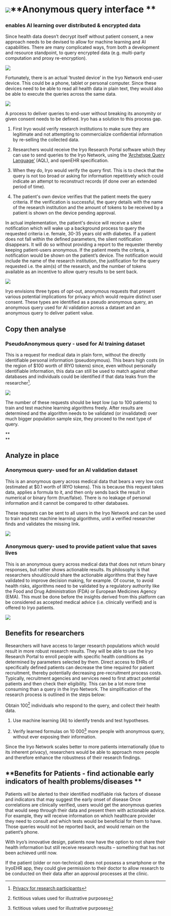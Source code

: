 # ![](assets/iryo_skica_1.png)**Anonymous query interface **

### **enables AI learning over distributed & encrypted data**

Since health data doesn’t decrypt itself without patient consent, a new approach needs to be devised to allow for machine learning and AI capabilities. There are many complicated ways, from both a development and resource standpoint, to query encrypted data \(e.g. multi-party computation and proxy re-encryption\).

![](assets/1.png)

Fortunately, there is an actual ‘trusted device’ in the Iryo Network end-user device. This could be a phone, tablet or personal computer. Since these devices need to be able to read all health data in plain text, they would also be able to execute the queries across the same data.

![](assets/Untitled-1.png)

A process to deliver queries to end-user without breaking its anonymity or given consent needs to be defined. Iryo has a solution to this process gap.

1. First Iryo would verify research institutions to make sure they are legitimate and not attempting to commercialize confidential information by re-selling the collected data.

2. Researchers would receive the Iryo Research Portal software which they can use to send queries to the Iryo Network, using the [‘Archetype Query Language’](https://www.gitbook.com/book/iryo/whitepaper/edit#) \(AQL\), and openEHR specification.

3. When they do, Iryo would verify the query first. This is to check that the query is not too broad or asking for information repetitively which could indicate an attempt to reconstruct records \(if done over an extended period of time\).

4. The patient's own device verifies that the patient meets the query criteria. If the verification is successful, the query details with the name of the research institution and the amount of tokens to be received by a patient is shown on the device pending approval.

In actual implementation, the patient's device will receive a silent notification which will wake up a background process to query the requested criteria i.e. female, 30-35 years old with diabetes. If a patient does not fall within the defined parameters, the silent notification disappears. It will do so without providing a report to the requester thereby keeping patient-users anonymous. If the patient meets the criteria, a notification would be shown on the patient’s device. The notification would include the name of the research institution, the justification for the query requested i.e. the aim\(s\) of the research, and the number of tokens available as an incentive to allow query results to be sent back.

![](assets/1_750.png)

Iryo envisions three types of opt-out, anonymous requests that present various potential implications for privacy which would require distinct user consent. These types are identified as a pseudo anonymous query, an anonymous query used for AI validation across a dataset and an anonymous query to deliver patient value.

## **Copy then analyse**

### **PseudoAnonymous query - used for AI training dataset**

This is a request for medical data in plain form, without the directly identifiable personal information \(pseudonymous\). This bears high costs \(in the region of $100 worth of IRYO tokens\) since, even without personally identifiable information, this data can still be used to match against other databases and individuals could be identified if that data leaks from the researcher[^1].

![](https://lh6.googleusercontent.com/gUAPih_FPss9NEwvSdgIVv2UaLlhHwXi32-JpR0t8rTlUq1uGiJP3SQ0QiyBcmUW8z26oJ1dIc7-S4W09VkXR9Yc3zBgjdDLEdQr8FItNJSXTbqKawW2WVoIu_rEIKs1gLIfjUvNo55GsIfZiw)

The number of these requests should be kept low \(up to 100 patients\) to train and test machine learning algorithms freely. After results are determined and the algorithm needs to be validated \(or invalidated\) over much bigger population sample size, they proceed to the next type of query.

**              
**

## **Analyze in place**

### **Anonymous query- used for an AI validation dataset**

This is an anonymous query across medical data that bears a very low cost \(estimated at $0.1 worth of IRYO tokens\). This is because this request takes data, applies a formula to it, and then only sends back the result in numerical or binary form \(true/false\). There is no leakage of personal information and it cannot be compared to other databases.

These requests can be sent to all users in the Iryo Network and can be used to train and test machine learning algorithms, until a verified researcher finds and validates the missing link.

![](https://lh3.googleusercontent.com/K-45za5XnTVIweD6b0Ay4KRXrxxfsi3zBmelENeuLNJaHuId1hbJ2B9g7OZFWOHBDies1PLDatjvjVLSYwcblLMDy_FXFHIoMGkPXo-0gLT_UC7ZiRbcmuARsZBJmBd9kIpOifh6)

### **Anonymous query- used to provide patient value that saves lives**

This is an anonymous query across medical data that does not return binary responses, but rather shows actionable results. Its philosophy is that researchers should/could share the actionable algorithms that they have validated to improve decision making, for example. Of course, to avoid health risks, algorithms need to be validated by a regulatory authority like the Food and Drug Administration \(FDA\) or European Medicines Agency \(EMA\). This must be done before the insights derived from this platform can be considered as accepted medical advice \(i.e. clinically verified\) and is offered to Iryo patients.

![](https://lh3.googleusercontent.com/topFTnG-CWOnv6FT_XZ-S6L1GudYSpDZFS9QHDEFdQWztoHujmip-PCyApGTnj0XVvPhwlcKJAsDcixF8Hvj1BhS3BXgkUzOAs-m-RL09foR4JlSbWtYYs8qdxOQeZT1A8Pz08HR)

## **Benefits for researchers**

Researchers will have access to larger research populations which would result in more robust research results. They will be able to use the Iryo Research Portal to enroll people with specific health conditions as determined by parameters selected by them. Direct access to EHRs of specifically defined patients can decrease the time required for patient recruitment, thereby potentially decreasing pre-recruitment process costs. Typically, recruitment agencies and services need to first attract potential patients and then check their eligibility. This can be a lot more time consuming than a query in the Iryo Network. The simplification of the research process is outlined in the steps below:

Obtain 100[^2] individuals who respond to the query, and collect their health data.

1. Use machine learning \(AI\) to identify trends and test hypotheses.

2. Verify learned formulas on 10 000[^2] more people with anonymous query, without ever exposing their information.

Since the Iryo Network scales better to more patients internationally \(due to its inherent privacy\), researchers would be able to approach more people and therefore enhance the robustness of their research findings.

## **Benefits for Patients - find actionable early indicators of health problems/diseases **

Patients will be alerted to their identified modifiable risk factors of disease and indicators that may suggest the early onset of disease Once correlations are clinically verified, users would get the anonymous queries that would seep through their data and present them with actionable advice. For example, they will receive information on which healthcare provider they need to consult and which tests would be beneficial for them to have. Those queries would not be reported back, and would remain on the patient’s phone.

With Iryo’s innovative design, patients now have the option to not share their health information but still receive research results – something that has not been achieved until now.

If the patient \(older or non-technical\) does not possess a smartphone or the IryoEHR app, they could give permission to their doctor to allow research to be conducted on their data after an approval processes at the clinic.

[^1]: [Privacy for research participants](https://en.wikipedia.org/wiki/Privacy_for_research_participants)

[^2]: fictitious values used for illustrative purposes

